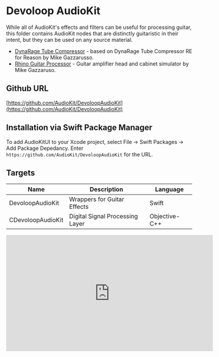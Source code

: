 # Devoloop AudioKit

While all of AudioKit's effects and filters can be useful for processing guitar,
this folder contains AudioKit nodes that are distinctly guitaristic in their intent,
but they can be used on any source material.

* [DynaRage Tube Compressor](https://github.com/AudioKit/DevoloopAudioKit/wiki/DynaRageCompressor) - based on DynaRage Tube Compressor RE for Reason by Mike Gazzarusso.
* [Rhino Guitar Processor](https://github.com/AudioKit/DevoloopAudioKit/wiki/RhinoGuitarProcessor) - Guitar amplifier head and cabinet simulator by Mike Gazzaruso.

## Github URL

[https://github.com/AudioKit/DevoloopAudioKit](https://github.com/AudioKit/DevoloopAudioKit)

## Installation via Swift Package Manager

To add AudioKitUI to your Xcode project, select File -> Swift Packages -> Add Package Depedancy. Enter `https://github.com/AudioKit/DevoloopAudioKit` for the URL. 

## Targets

| Name              | Description                     | Language      |
|-------------------|---------------------------------|---------------|
| DevoloopAudioKit  | Wrappers for Guitar Effects     | Swift         |
| CDevoloopAudioKit | Digital Signal Processing Layer | Objective-C++ |

<iframe width="560" height="315" src="https://www.youtube.com/embed/Q2Sn5wYylwI" title="YouTube video player" frameborder="0" allow="accelerometer; autoplay; clipboard-write; encrypted-media; gyroscope; picture-in-picture" allowfullscreen></iframe>